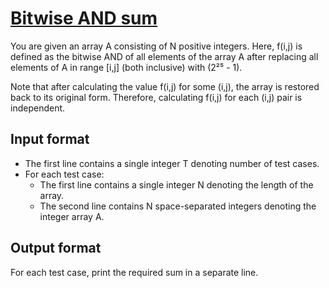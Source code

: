 # [Bitwise AND sum][link]

You are given an array A consisting of N positive integers. Here, f(i,j) is defined as the bitwise AND of all elements of the array A after replacing all elements of A in range [i,j] (both inclusive) with (2²⁵ - 1).

Note that after calculating the value f(i,j) for some (i,j), the array is restored back to its original form. Therefore, calculating f(i,j) for each (i,j) pair is independent.

## Input format

- The first line contains a single integer T denoting number of test cases.
- For each test case:
  - The first line contains a single integer N denoting the length of the array.
  - The second line contains N space-separated integers denoting the integer array A.

## Output format

For each test case, print the required sum in a separate line.

[link]: https://www.hackerearth.com/practice/data-structures/arrays/1-d/practice-problems/algorithm/bitwise-and-sum-d8a0d265/
